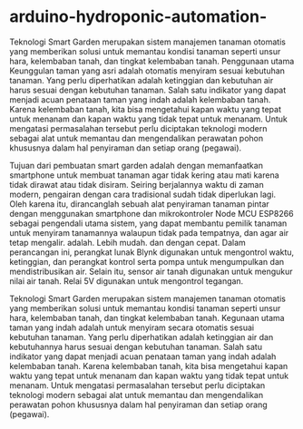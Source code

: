 # arduino-hydroponic-automation-

Teknologi Smart Garden merupakan sistem manajemen tanaman otomatis yang memberikan solusi untuk memantau kondisi tanaman seperti unsur hara, kelembaban tanah, dan tingkat kelembaban tanah. Penggunaan utama
Keunggulan taman yang asri adalah otomatis menyiram sesuai kebutuhan tanaman. Yang perlu diperhatikan adalah ketinggian dan kebutuhan air harus sesuai dengan kebutuhan tanaman. Salah satu indikator yang dapat menjadi acuan penataan taman yang indah adalah kelembaban tanah. Karena kelembaban tanah, kita bisa mengetahui kapan waktu yang tepat untuk menanam dan kapan waktu yang tidak tepat untuk menanam. Untuk mengatasi permasalahan tersebut perlu diciptakan teknologi modern sebagai alat untuk memantau dan mengendalikan perawatan pohon khususnya dalam hal penyiraman dan setiap orang (pegawai). 


Tujuan dari pembuatan smart garden adalah dengan memanfaatkan smartphone untuk membuat tanaman agar tidak kering atau mati karena tidak dirawat atau tidak disiram. Seiring berjalannya waktu di zaman modern, pengairan dengan cara tradisional sudah tidak diperlukan lagi. Oleh karena itu, dirancanglah sebuah alat penyiraman tanaman pintar dengan menggunakan smartphone dan mikrokontroler Node MCU ESP8266 sebagai pengendali utama sistem, yang dapat membantu pemilik tanaman untuk menyiram tanamannya walaupun tidak pada tempatnya, dan agar air tetap mengalir. adalah. Lebih mudah. dan dengan cepat. Dalam perancangan ini, perangkat lunak Blynk digunakan untuk mengontrol waktu, ketinggian, dan perangkat kontrol serta pompa untuk mengumpulkan dan mendistribusikan air. Selain itu, sensor air tanah digunakan untuk mengukur nilai air tanah. Relai 5V digunakan untuk mengontrol tegangan.


Teknologi Smart Garden merupakan sistem manajemen tanaman otomatis yang memberikan solusi untuk memantau kondisi tanaman seperti unsur hara, kelembaban tanah, dan tingkat kelembaban tanah. Kegunaan utama taman yang indah adalah untuk menyiram secara otomatis sesuai kebutuhan tanaman. Yang perlu diperhatikan adalah ketinggian air dan kebutuhannya harus sesuai dengan kebutuhan tanaman. Salah satu indikator yang dapat menjadi acuan penataan taman yang indah adalah kelembaban tanah. Karena kelembaban tanah, kita bisa mengetahui kapan waktu yang tepat untuk menanam dan kapan waktu yang tidak tepat untuk menanam. Untuk mengatasi permasalahan tersebut perlu diciptakan teknologi modern sebagai alat untuk memantau dan mengendalikan perawatan pohon khususnya dalam hal penyiraman dan setiap orang (pegawai).
